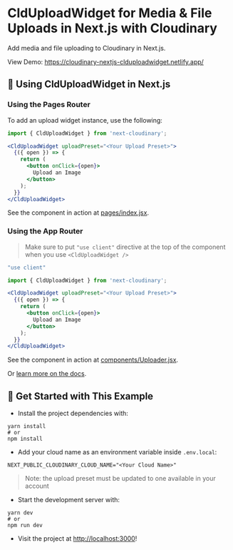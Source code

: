 # CldUploadWidget for Media & File Uploads in Next.js with Cloudinary

Add media and file uploading to Cloudinary in Next.js.

View Demo: <https://cloudinary-nextjs-clduploadwidget.netlify.app/>

## 🧰 Using CldUploadWidget in Next.js

### Using the Pages Router

To add an upload widget instance, use the following:

```jsx
import { CldUploadWidget } from 'next-cloudinary';

<CldUploadWidget uploadPreset="<Your Upload Preset>">
  {({ open }) => {
    return (
      <button onClick={open}>
        Upload an Image
      </button>
    );
  }}
</CldUploadWidget>
```

See the component in action at [pages/index.jsx](pages/index.jsx).

### Using the App Router

> Make sure to put `"use client"` directive at the top of the component when you use `<CldUploadWidget />`

```jsx
"use client"

import { CldUploadWidget } from 'next-cloudinary';

<CldUploadWidget uploadPreset="<Your Upload Preset>">
  {({ open }) => {
    return (
      <button onClick={open}>
        Upload an Image
      </button>
    );
  }}
</CldUploadWidget>
```

See the component in action at [components/Uploader.jsx](components/Uploader.jsx).

Or [learn more on the docs](https://next.cloudinary.dev/components/clduploadwidget/basic-usage).

## 🚀 Get Started with This Example

* Install the project dependencies with:

```
yarn install
# or
npm install
```

* Add your cloud name as an environment variable inside `.env.local`:

```
NEXT_PUBLIC_CLOUDINARY_CLOUD_NAME="<Your Cloud Name>"
```

> Note: the upload preset must be updated to one available in your account

* Start the development server with:

```
yarn dev
# or
npm run dev
```

* Visit the project at <http://localhost:3000>!
